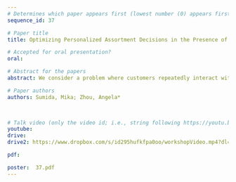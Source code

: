 ```yaml
---
# Determines which paper appears first (lowest number (0) appears first)
sequence_id: 37

# Paper title
title: Optimizing Personalized Assortment Decisions in the Presence of Platform Disengagement

# Accepted for oral presentation?
oral: 

# Abstract for the papers
abstract: We consider a problem where customers repeatedly interact with a platform. During each interaction with the platform, the customer is shown an assortment of items and selects among these items according to a Multinomial Logit choice model. The probability that a customer interacts with the platform in the next period depends on the customer's cumulative number of past purchases. The goal of the platform is to maximize the total revenue obtained from each customer over a finite time horizon. We first study a non-learning version of the problem where consumer preferences are completely known. We formulate the problem as a dynamic program and prove structural properties of the optimal policy. Next, we provide a formulation in a contextual episodic reinforcement learning setting, where the parameters governing consumer preferences and return probabilities are unknown and learned over multiple episodes. We develop an algorithm based on the principle of optimism under uncertainty for this contextual reinforcement learning problem and provide a regret bound.

# Paper authors
authors: Sumida, Mika; Zhou, Angela*

 

# Talk video (only the video id; i.e., string following https://youtu.be/)
youtube: 
drive:
drive2: https://www.dropbox.com/s/id295hufkfpa0oo/workshopVideo.mp4?dl=0

pdf: 

poster:  37.pdf
---
```

